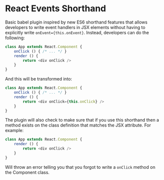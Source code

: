 # React Events Shorthand

Basic babel plugin inspired by new ES6 shorthand features that allows developers to write event handlers in JSX elements without having to explicitly write `onEvent={this.onEvent}`. Instead, developers can do the following:

```js
class App extends React.Component {
    onClick () { /* ... */ }
    render () {
        return <div onClick />
    }
}
```

And this will be transformed into:

```js
class App extends React.Component {
    onClick () { /* ... */ }
    render () {
        return <div onClick={this.onClick} />
    }
}
```

The plugin will also check to make sure that if you use this shorthand then a method exists on the class definition that matches the JSX attribute. For example:

```js
class App extends React.Component {
    render () {
        return <div onClick />
    }
}
```

Will throw an error telling you that you forgot to write a `onClick` method on the Component class.